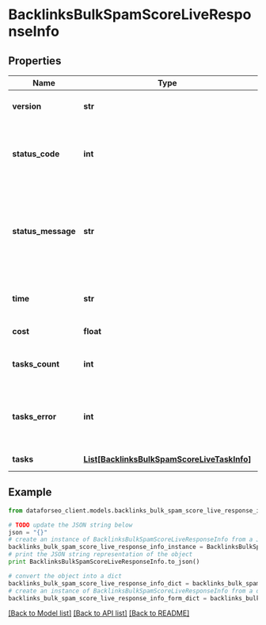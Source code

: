 # BacklinksBulkSpamScoreLiveResponseInfo


## Properties

Name | Type | Description | Notes
------------ | ------------- | ------------- | -------------
**version** | **str** | the current version of the API | [optional] 
**status_code** | **int** | general status code you can find the full list of the response codes here | [optional] 
**status_message** | **str** | general informational message you can find the full list of general informational messages here | [optional] 
**time** | **str** | total execution time, seconds | [optional] 
**cost** | **float** | total tasks cost, USD | [optional] 
**tasks_count** | **int** | the number of tasks in the tasks array | [optional] 
**tasks_error** | **int** | the number of tasks in the tasks array returned with an error | [optional] 
**tasks** | [**List[BacklinksBulkSpamScoreLiveTaskInfo]**](BacklinksBulkSpamScoreLiveTaskInfo.md) | array of tasks | [optional] 

## Example

```python
from dataforseo_client.models.backlinks_bulk_spam_score_live_response_info import BacklinksBulkSpamScoreLiveResponseInfo

# TODO update the JSON string below
json = "{}"
# create an instance of BacklinksBulkSpamScoreLiveResponseInfo from a JSON string
backlinks_bulk_spam_score_live_response_info_instance = BacklinksBulkSpamScoreLiveResponseInfo.from_json(json)
# print the JSON string representation of the object
print BacklinksBulkSpamScoreLiveResponseInfo.to_json()

# convert the object into a dict
backlinks_bulk_spam_score_live_response_info_dict = backlinks_bulk_spam_score_live_response_info_instance.to_dict()
# create an instance of BacklinksBulkSpamScoreLiveResponseInfo from a dict
backlinks_bulk_spam_score_live_response_info_form_dict = backlinks_bulk_spam_score_live_response_info.from_dict(backlinks_bulk_spam_score_live_response_info_dict)
```
[[Back to Model list]](../README.md#documentation-for-models) [[Back to API list]](../README.md#documentation-for-api-endpoints) [[Back to README]](../README.md)


